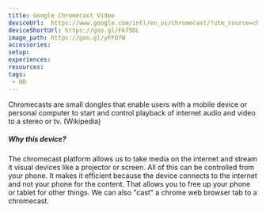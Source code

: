 ```yaml
---
title: Google Chromecast Video
deviceUrl: 	https://www.google.com/intl/en_us/chromecast/?utm_source=chromecast.com
deviceShortUrl:	https://goo.gl/Fk75DL
image_path:	https://goo.gl/yFFDfW
accessories:
setup:
experiences:
resources:
tags:
 - HD 
---
```


Chromecasts are small dongles that enable users with a mobile device or personal computer to start and control playback of internet audio and video to a stereo or tv. (Wikipedia)

##### Why this device?
The chromecast platform allows us to take media on the internet and stream it visual devices like a projector or screen. All of this can be controlled from your phone. It makes it efficient because the device connects to the internet and not your phone for the content. That allows you to free up your phone or tablet for other things. We can also "cast" a chrome web browser tab to a chromecast.